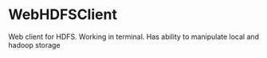 # WebHDFSClient
Web client for HDFS. Working in terminal. Has ability to manipulate local and hadoop storage
